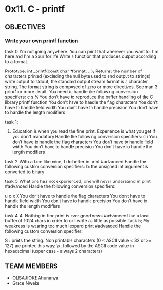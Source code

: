 # 0x11. C - printf

## OBJECTIVES
### Write your own printf function

task 0;
I'm not going anywhere. You can print that wherever you want to. I'm here and I'm a Spur for life
Write a function that produces output according to a format.

Prototype: int _printf(const char *format, ...);
Returns: the number of characters printed (excluding the null byte used to end output to strings)
write output to stdout, the standard output stream
format is a character string. The format string is composed of zero or more directives. See man 3 printf for more detail. You need to handle the following conversion specifiers:
c
s
%
You don’t have to reproduce the buffer handling of the C library printf function
You don’t have to handle the flag characters
You don’t have to handle field width
You don’t have to handle precision
You don’t have to handle the length modifiers

task 1;
1. Education is when you read the fine print. Experience is what you get if you don't
mandatory
Handle the following conversion specifiers:
d
i
You don’t have to handle the flag characters
You don’t have to handle field width
You don’t have to handle precision
You don’t have to handle the length modifiers

task 2;
With a face like mine, I do better in print
#advanced
Handle the following custom conversion specifiers:
b: the unsigned int argument is converted to binary

task 3;
What one has not experienced, one will never understand in print
#advanced
Handle the following conversion specifiers:

u
o
x
X
You don’t have to handle the flag characters
You don’t have to handle field width
You don’t have to handle precision
You don’t have to handle the length modifiers

task 4;
4. Nothing in fine print is ever good news
#advanced
Use a local buffer of 1024 chars in order to call write as little as possible.
task 5;
 My weakness is wearing too much leopard print
#advanced
Handle the following custom conversion specifier:

S : prints the string.
Non printable characters (0 < ASCII value < 32 or >= 127) are printed this way: \x, followed by the ASCII code value in hexadecimal (upper case - always 2 characters)
## TEAM MEMBERS
- OLISAJIOKE Ahunanya
- Grace Nweke
